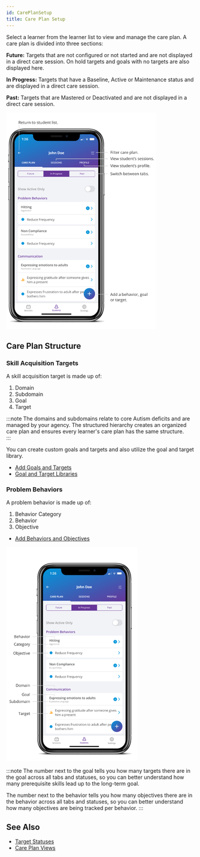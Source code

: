 ```yaml
---
id: CarePlanSetup
title: Care Plan Setup
---
```


Select a learner from the learner list to view and manage the care plan.
A care plan is divided into three sections: 

**Future:** Targets that are not configured or not started and are not displayed in a direct care session. On hold targets and goals with no targets are also displayed here. 

**In Progress:** Targets that have a Baseline, Active or Maintenance status and are displayed in a direct care session. 

**Past:** Targets that are Mastered or Deactivated and are not displayed in a direct care session. 

<img src="/img/CarePlanStructure.png" width="400" />

## Care Plan Structure

### Skill Acquisition Targets

A skill acquisition target is made up of: 

1. Domain 
2. Subdomain 
3. Goal 
4. Target 

:::note
The domains and subdomains relate to core Autism deficits and are managed by your agency.
The structured hierarchy creates an organized care plan and ensures every learner's care plan has the same structure.   
:::

You can create custom goals and targets and also utilize the goal and target library. 
- [Add Goals and Targets](CarePlan/AddGoalsTargets.md)
- [Goal and Target Libraries](CarePlan/GoalTargetLibraries.md)

### Problem Behaviors

A problem behavior is made up of: 

1. Behavior Category 
2. Behavior 
3. Objective

- [Add Behaviors and Objectives](CarePlan/AddBehaviorsObjectives.md)

<img src="/img/CarePlanHierarchy.png" width="350"  />

:::note
The number next to the goal tells you how many targets there are in the goal across all tabs and statuses, so you can better understand how many prerequisite skills lead up to the long-term goal.

The number next to the behavior tells you how many objectives there are in the behavior across all tabs and statuses, so you can better understand how many objectives are being tracked per behavior.
:::

## See Also
- [Target Statuses](CarePlan/TargetStatuses.md)
- [Care Plan Views](CarePlan/CarePlanViews.md)




